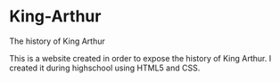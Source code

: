 King-Arthur
===========

The history of King Arthur

This is a website created in order to expose the history of King Arthur. I created it during highschool using HTML5 and CSS.
